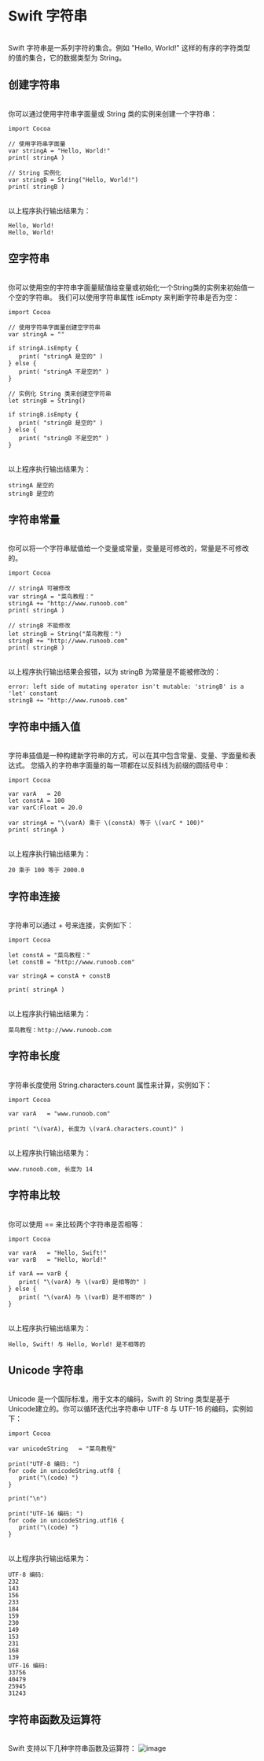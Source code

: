 # Swift 字符串
</br> Swift 字符串是一系列字符的集合。例如 "Hello, World!" 这样的有序的字符类型的值的集合，它的数据类型为 String。
## 创建字符串
</br> 你可以通过使用字符串字面量或 String 类的实例来创建一个字符串：

```
import Cocoa

// 使用字符串字面量
var stringA = "Hello, World!"
print( stringA )

// String 实例化
var stringB = String("Hello, World!")
print( stringB )
```
</br> 以上程序执行输出结果为：

```
Hello, World!
Hello, World!
```
## 空字符串
</br> 你可以使用空的字符串字面量赋值给变量或初始化一个String类的实例来初始值一个空的字符串。 我们可以使用字符串属性 isEmpty 来判断字符串是否为空：

```
import Cocoa

// 使用字符串字面量创建空字符串
var stringA = ""

if stringA.isEmpty {
   print( "stringA 是空的" )
} else {
   print( "stringA 不是空的" )
}

// 实例化 String 类来创建空字符串
let stringB = String()

if stringB.isEmpty {
   print( "stringB 是空的" )
} else {
   print( "stringB 不是空的" )
}
```
</br> 以上程序执行输出结果为：

```
stringA 是空的
stringB 是空的
```
## 字符串常量
</br> 你可以将一个字符串赋值给一个变量或常量，变量是可修改的，常量是不可修改的。

```
import Cocoa

// stringA 可被修改
var stringA = "菜鸟教程："
stringA += "http://www.runoob.com"
print( stringA )

// stringB 不能修改
let stringB = String("菜鸟教程：")
stringB += "http://www.runoob.com"
print( stringB )
```
</br> 以上程序执行输出结果会报错，以为 stringB 为常量是不能被修改的：

```
error: left side of mutating operator isn't mutable: 'stringB' is a 'let' constant
stringB += "http://www.runoob.com"
```
## 字符串中插入值
</br> 字符串插值是一种构建新字符串的方式，可以在其中包含常量、变量、字面量和表达式。 您插入的字符串字面量的每一项都在以反斜线为前缀的圆括号中：

```
import Cocoa

var varA   = 20
let constA = 100
var varC:Float = 20.0

var stringA = "\(varA) 乘于 \(constA) 等于 \(varC * 100)"
print( stringA )
```
</br> 以上程序执行输出结果为：

```
20 乘于 100 等于 2000.0
```
## 字符串连接
</br> 字符串可以通过 + 号来连接，实例如下：

```
import Cocoa

let constA = "菜鸟教程："
let constB = "http://www.runoob.com"

var stringA = constA + constB

print( stringA )
```
</br> 以上程序执行输出结果为：

```
菜鸟教程：http://www.runoob.com
```
## 字符串长度
</br> 字符串长度使用 String.characters.count 属性来计算，实例如下：

```
import Cocoa

var varA   = "www.runoob.com"

print( "\(varA), 长度为 \(varA.characters.count)" )
```
</br> 以上程序执行输出结果为：

```
www.runoob.com, 长度为 14
```
## 字符串比较
</br> 你可以使用 == 来比较两个字符串是否相等：

```
import Cocoa

var varA   = "Hello, Swift!"
var varB   = "Hello, World!"

if varA == varB {
   print( "\(varA) 与 \(varB) 是相等的" )
} else {
   print( "\(varA) 与 \(varB) 是不相等的" )
}
```
</br> 以上程序执行输出结果为：

```
Hello, Swift! 与 Hello, World! 是不相等的
```
## Unicode 字符串
</br> Unicode 是一个国际标准，用于文本的编码，Swift 的 String 类型是基于 Unicode建立的。你可以循环迭代出字符串中 UTF-8 与 UTF-16 的编码，实例如下：

```
import Cocoa

var unicodeString   = "菜鸟教程"

print("UTF-8 编码: ")
for code in unicodeString.utf8 {
   print("\(code) ")
}

print("\n")

print("UTF-16 编码: ")
for code in unicodeString.utf16 {
   print("\(code) ")
}
```
</br> 以上程序执行输出结果为：

```
UTF-8 编码: 
232 
143 
156 
233 
184 
159 
230 
149 
153 
231 
168 
139 
UTF-16 编码: 
33756 
40479 
25945 
31243 
```
## 字符串函数及运算符
</br> Swift 支持以下几种字符串函数及运算符：
![image](http://t1.aixinxi.net/o_1c7tjdngipm01136p71hj41psra.jpeg-j.jpg)